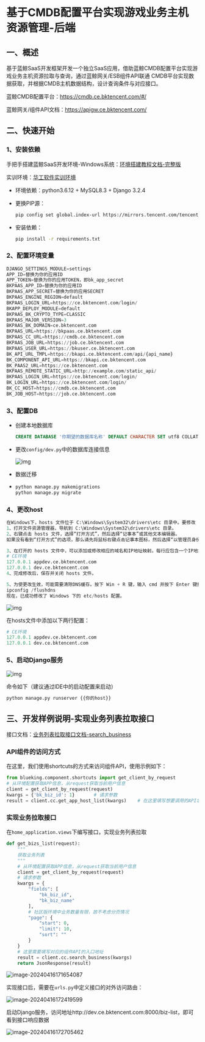 # 基于CMDB配置平台实现游戏业务主机资源管理-后端

## 一、概述

基于蓝鲸SaaS开发框架开发一个独立SaaS应用，借助蓝鲸CMDB配置平台实现游戏业务主机资源拉取与查询，通过蓝鲸网关/ESB组件API联通 CMDB平台实现数据获取，并根据CMDB主机数据结构，设计查询条件与对应接口。

蓝鲸CMDB配置平台：https://cmdb.ce.bktencent.com/#/

蓝鲸网关/组件API文档：https://apigw.ce.bktencent.com/

## 二、快速开始

### 1、安装依赖

手把手搭建蓝鲸SaaS开发环境-Windows系统：[环境搭建教程文档-完整版](https://doc.weixin.qq.com/doc/w3_AX8A1AafADs10e95lReRLOYOveqc2?scode=AJEAIQdfAAoewToWYH)

实训环境：[华工软件实训环境](https://doc.weixin.qq.com/doc/w3_AMwARAbdAFw7OiLE1N6RKSBLGwTWZ?scode=AJEAIQdfAAoOEGaZ3h)

- 环境依赖：python3.6.12 + MySQL8.3 + Django 3.2.4

- 更换PIP源：

  ```bash
  pip config set global.index-url https://mirrors.tencent.com/tencent_pypi/simple/
  ```

- 安装依赖：

  ```bash
  pip install -r requirements.txt
  ```

### 2、配置环境变量

```python
DJANGO_SETTINGS_MODULE=settings
APP_ID=替换为你的应用ID
APP_TOKEN=替换为你的应用TOKEN，即bk_app_secret
BKPAAS_APP_ID=替换为你的应用ID
BKPAAS_APP_SECRET=替换为你的应用SECRET
BKPAAS_ENGINE_REGION=default
BKPAAS_LOGIN_URL=https://ce.bktencent.com/login/
BKAPP_DEPLOY_MODULE=default
BKPAAS_BK_CRYPTO_TYPE=CLASSIC
BKPAAS_MAJOR_VERSION=3
BKPAAS_BK_DOMAIN=ce.bktencent.com
BKPAAS_URL=https://bkpaas.ce.bktencent.com
BKPAAS_CC_URL=https://cmdb.ce.bktencent.com
BKPAAS_JOB_URL=https://job.ce.bktencent.com
BKPAAS_USER_URL=https://bkuser.ce.bktencent.com
BK_API_URL_TMPL=https://bkapi.ce.bktencent.com/api/{api_name}
BK_COMPONENT_API_URL=https://bkapi.ce.bktencent.com
BK_PAAS2_URL=https://ce.bktencent.com
BKPAAS_REMOTE_STATIC_URL=http://example.com/static_api/
BKPAAS_LOGIN_URL=https://ce.bktencent.com/login/
BK_LOGIN_URL=https://ce.bktencent.com/login/
BK_CC_HOST=https://cmdb.ce.bktencent.com
BK_JOB_HOST=https://job.ce.bktencent.com
```

### 3、配置DB

- 创建本地数据库

  ```sql
  CREATE DATABASE '你期望的数据库名称' DEFAULT CHARACTER SET utf8 COLLATE utf8_general_ci;
  ```

- 更改`config/dev.py`中的数据库连接信息

  ![img](https://ctenet-1306582193.cos.ap-nanjing.myqcloud.com/1-20240422102231075.png)

- 数据迁移

- ```python
  python manage.py makemigrations
  python manage.py migrate
  ```

  

### 4、更改host

```python
在Windows下，hosts 文件位于 C:\Windows\System32\drivers\etc 目录中。要修改 hosts 文件，请按照以下步骤操作：
1、打开文件资源管理器，导航到 C:\Windows\System32\drivers\etc 目录。
2、右键点击 hosts 文件，选择“打开方式”，然后选择“记事本”或其他文本编辑器。
如果没有看到“打开方式”的选项，那么请先将鼠标右键点击记事本图标，然后选择“以管理员身份运行”，在记事本中打开                       C:\Windows\System32\drivers\etc\hosts 文件。

3、在打开的 hosts 文件中，可以添加或修改相应的域名和IP地址映射。每行应包含一个IP地址，后跟一个空格或制表符，然后是域名。如：
# CE环境
127.0.0.1 appdev.ce.bktencent.com
127.0.0.1 dev.ce.bktencent.com
4、完成修改后，保存并关闭 hosts 文件。

5、为使更改生效，可能需要清除DNS缓存。按下 Win + R 键，输入 cmd 并按下 Enter 键打开命令提示符。在命令提示符中输入以下命令并执行 
ipconfig /flushdns
现在，已成功修改了 Windows 下的 etc/hosts 配置。
```

![img](https://ctenet-1306582193.cos.ap-nanjing.myqcloud.com/1-20240422102331018.png)

在hosts文件中添加以下两行配置：

```python
# CE环境
127.0.0.1 appdev.ce.bktencent.com
127.0.0.1 dev.ce.bktencent.com
```

### 5、启动Django服务

![img](https://ctenet-1306582193.cos.ap-nanjing.myqcloud.com/1-20240422102413786.png)

命令如下（建议通过IDE中的启动配置来启动）

```python
python manage.py runserver {{你的host}}
```

## 三、开发样例说明-实现业务列表拉取接口

接口文档：[业务列表拉取接口文档-search_business](https://apigw.ce.bktencent.com/docs/component-api/default/CC/search_business/doc)

### API组件的访问方式

在这里，我们使用shortcuts的方式来访问组件API，使用示例如下：

```python
from blueking.component.shortcuts import get_client_by_request
# 从环境配置获取APP信息，从request获取当前用户信息
client = get_client_by_request(request)
kwargs = {'bk_biz_id': 1}		# 请求参数
result = client.cc.get_app_host_list(kwargs)	# 在这里填写想要调用的API名称，client.组件名称.API名称
```

### 实现业务拉取接口

在`home_application.views`下编写接口，实现业务列表拉取

```python
def get_bizs_list(request):
    """
    获取业务列表
    """
    # 从环境配置获取APP信息，从request获取当前用户信息
    client = get_client_by_request(request)
    # 请求参数
    kwargs = {
        "fields": [
            "bk_biz_id",
            "bk_biz_name"
        ],
        # 社区版环境中业务数量有限，故不考虑分页情况
        "page": {
            "start": 0,
            "limit": 10,
            "sort": ""
        }
    }
    # 这里需要填写对应的组件API的入口地址
    result = client.cc.search_business(kwargs)
    return JsonResponse(result)
```

![image-20240416171654087](https://ctenet-1306582193.cos.ap-nanjing.myqcloud.com/image-20240416171654087.png)

实现接口后，需要在`urls.py`中定义接口的对外访问路由：

![image-20240416172419599](https://ctenet-1306582193.cos.ap-nanjing.myqcloud.com/image-20240416172419599.png)

启动Django服务，访问地址http://dev.ce.bktencent.com:8000/biz-list，即可看到接口响应数据

![image-20240416172705462](https://ctenet-1306582193.cos.ap-nanjing.myqcloud.com/image-20240416172705462.png)

## 